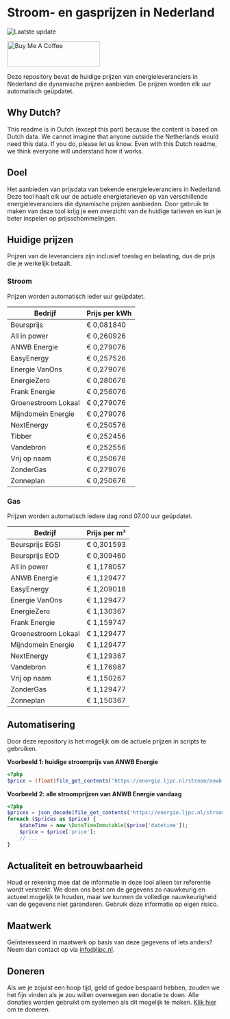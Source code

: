 # Stroom- en gasprijzen in Nederland

![Laatste update](https://img.shields.io/badge/laatste%20update-2024--07--22%2004%3A00%20CET-brightgreen)

<a href="https://www.buymeacoffee.com/Lars-" target="_blank"><img src="https://cdn.buymeacoffee.com/buttons/v2/default-orange.png" alt="Buy Me A Coffee" height="60" style="height: 60px !important;width: 217px !important;" ></a>

Deze repository bevat de huidige prijzen van energieleveranciers in Nederland die dynamische prijzen aanbieden. De prijzen worden elk uur automatisch geüpdatet.

## Why Dutch?

This readme is in Dutch (except this part) because the content is based on Dutch data. We cannot imagine that anyone outside the Netherlands would need this data. If you do, please let us know. Even with this Dutch readme, we think
everyone will understand how it works.

## Doel

Het aanbieden van prijsdata van bekende energieleveranciers in Nederland. Deze tool haalt elk uur de actuele energietarieven op van verschillende energieleveranciers die dynamische prijzen aanbieden. Door gebruik te maken van deze tool
krijg je een overzicht van de huidige tarieven en kun je beter inspelen op prijsschommelingen.

## Huidige prijzen

Prijzen van de leveranciers zijn inclusief toeslag en belasting, dus de prijs die je werkelijk betaalt.

### Stroom

Prijzen worden automatisch ieder uur geüpdatet.

 Bedrijf | Prijs per kWh 
---------|---------------
Beursprijs | € 0,081840
All in power | € 0,260926
ANWB Energie | € 0,279076
EasyEnergy | € 0,257526
Energie VanOns | € 0,279076
EnergieZero | € 0,280676
Frank Energie | € 0,256076
Groenestroom Lokaal | € 0,279076
Mijndomein Energie | € 0,279076
NextEnergy | € 0,250576
Tibber | € 0,252456
Vandebron | € 0,252556
Vrij op naam | € 0,250676
ZonderGas | € 0,279076
Zonneplan | € 0,250676


### Gas

Prijzen worden automatisch iedere dag rond 07.00 uur geüpdatet.

 Bedrijf | Prijs per m³ 
---------|--------------
Beursprijs EGSI | € 0,301593
Beursprijs EOD | € 0,309460
All in power | € 1,178057
ANWB Energie | € 1,129477
EasyEnergy | € 1,209018
Energie VanOns | € 1,129477
EnergieZero | € 1,130367
Frank Energie | € 1,159747
Groenestroom Lokaal | € 1,129477
Mijndomein Energie | € 1,129477
NextEnergy | € 1,129367
Vandebron | € 1,176987
Vrij op naam | € 1,150267
ZonderGas | € 1,129477
Zonneplan | € 1,150367


## Automatisering

Door deze repository is het mogelijk om de actuele prijzen in scripts te gebruiken.

**Voorbeeld 1: huidige stroomprijs van ANWB Energie**

```php
<?php
$price = (float)file_get_contents('https://energie.ljpc.nl/stroom/anwb-energie-nu.txt');

```

**Voorbeeld 2: alle stroomprijzen van ANWB Energie vandaag**

```php
<?php
$prices = json_decode(file_get_contents('https://energie.ljpc.nl/stroom/all-in-power-vandaag.json'),true);
foreach ($prices as $price) {
    $dateTime = new \DateTimeImmutable($price['datetime']);
    $price = $price['price'];
    // ...
}
```

## Actualiteit en betrouwbaarheid

Houd er rekening mee dat de informatie in deze tool alleen ter referentie wordt verstrekt. We doen ons best om de gegevens zo nauwkeurig en actueel mogelijk te houden, maar we kunnen de volledige nauwkeurigheid van de gegevens niet
garanderen. Gebruik deze informatie op eigen risico.

## Maatwerk

Geïnteresseerd in maatwerk op basis van deze gegevens of iets anders? Neem dan contact op
via [info@ljpc.nl](mailto:info@ljpc.nl?subject=Energie%20prijzen).

## Doneren

Als we je zojuist een hoop tijd, geld of gedoe bespaard hebben, zouden we het fijn vinden als je zou willen overwegen een
donatie te doen. Alle donaties worden gebruikt om systemen als dit mogelijk te
maken. [Klik hier](https://www.buymeacoffee.com/Lars-) om te doneren.
